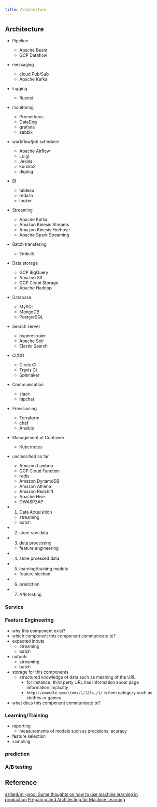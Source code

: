 ```yaml
---
title: Architecture
---
```


## Architecture

* Pipeline
    * Apache Beam
    * GCP Dataflow
* messaging
    * cloud Pub/Sub
    * Apache Kafka
* logging
    * fluentd
* monitoring
    * Prometheus
    * DataDog
    * grafana
    * zabbix
* workflow/job scheduler
    * Apache Airflow
    * Luigi
    * Jekins
    * kuroko2
    * digdag
* BI
    * tableau
    * redash
    * looker
* Streaming
    * Apache Kafka
    * Amazon Kinesis Streams
    * Amazon Kinesis Firehose
    * Apache Spark Streaming
* Batch transfering
    * Embulk
* Data storage
    * GCP BigQuery
    * Amazon S3
    * GCP Cloud Storage
    * Apache Hadoop
* Database
    * MySQL
    * MongoDB
    * PostgreSQL
* Search server
    * hyperestraier
    * Apache Solr
    * Elastic Search
* CI/CD
    * Circle CI
    * Travis CI
    * Spinnaker
* Communication
    * slack
    * hipchat
* Provisioning
    * Terraform
    * chef
    * Ansible
* Management of Container
    * Kubernetes
* unclassified so far
    * Amazon Lambda
    * GCP Cloud Function
    * redis
    * Amazon DynamoDB
    * Amazon Athena
    * Amazon Redshift
    * Apache Hive
    * OWASPZAP


* 1. Data Acquisition
    * streaming
    * batch
* 2. store raw data
* 3. data processing
    * feature engineering
* 4. store prcessed data
* 5. learning/training models
    * feature slection
* 6. prediction
* 7. A/B testing

### Service

### Feature Engineering
* why this component exist?
* which component this component communicate to?
* expected inputs
    * streaming
    * batch
* outputs
    * streaming
    * batch
* storage for this components
    * structured knowledge of data such as meaning of the URL
        * for instance, third party URL has information about page information implicitly
        * `http://example.com/items/1/1234`, `/1/` is item category such as clothes or games
* what does this component communicate to?

### Learning/Training

* reporting
    * measurements of models such as precisions, acuracy 
* feature selection
* sampling

### prediction

### A/B testing

## Reference
[szilard/ml\-prod: Some thoughts on how to use machine learning in production](https://github.com/szilard/ml-prod)
[Preparing and Architecting for Machine Learning](https://www.gartner.com/binaries/content/assets/events/keywords/catalyst/catus8/preparing_and_architecting_for_machine_learning.pdf)
